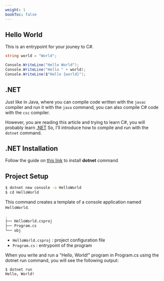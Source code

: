 ```yaml
---
weight: 1
bookToc: false
---
```


## Hello World

This is an entrypoint for your jouney to C#.

```csharp
string world = "World";

Console.WriteLine("Hello World");
Console.WriteLine("Hello " + world);
Console.WriteLine($"Hello {world}");
```

## .NET
Just like in Java, where you can compile code written with the `javac` compiler and run it with the `java` command, you can also compile C# code with the `csc` compiler.

However, you are reading this article and trying to learn C#, you will probably learn [.NET](https://dotnet.microsoft.com/en-us/learn/dotnet/hello-world-tutorial/create) So, I'll introduce how to compile and run with the `dotnet` command.

## .NET Installation
Follow the guide on [this link](https://dotnet.microsoft.com/en-us/learn/dotnet/hello-world-tutorial/install) to install **dotnet** command

## Project Setup

```bash
$ dotnet new console -o HelloWorld
$ cd HelloWorld
```

This command creates a template of a console application named `HelloWorld`.

```bash
.
├── HelloWorld.csproj
├── Program.cs
└── obj
```

- `HelloWorld.csproj` : project configuration file
- `Program.cs` : entrypoint of the program

When you write and run a "Hello, World!" program in Program.cs using the dotnet run command, you will see the following output:

```bash
$ dotnet run
Hello, World!
```